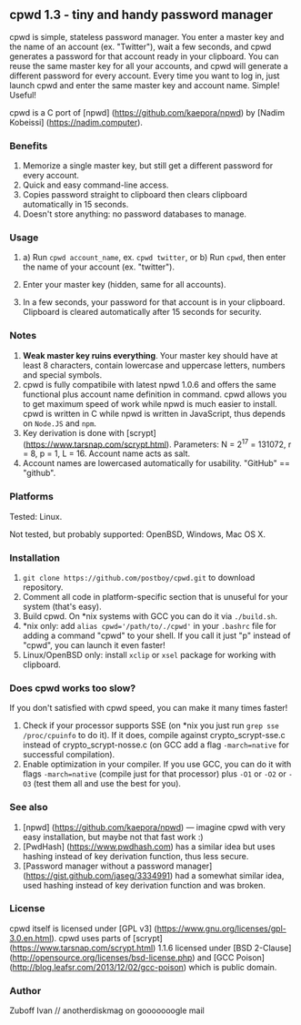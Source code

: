 ## cpwd 1.3 - tiny and handy password manager

cpwd is simple, stateless password manager. You enter a master key and the name of an account (ex. "Twitter"), wait a few seconds, and cpwd generates a password for that account ready in your clipboard. You can reuse the same master key for all your accounts, and cpwd will generate a different password for every account. Every time you want to log in, just launch cpwd and enter the same master key and account name. Simple! Useful!

cpwd is a C port of [npwd] (https://github.com/kaepora/npwd) by [Nadim Kobeissi] (https://nadim.computer).

### Benefits
1. Memorize a single master key, but still get a different password for every account.
2. Quick and easy command-line access.
3. Copies password straight to clipboard then clears clipboard automatically in 15 seconds.
4. Doesn't store anything: no password databases to manage.

### Usage
1. a) Run `cpwd account_name`, ex. `cpwd twitter`, or
b) Run `cpwd`, then enter the name of your account (ex. "twitter").

2. Enter your master key (hidden, same for all accounts).
3. In a few seconds, your password for that account is in your clipboard. Clipboard is cleared automatically after 15 seconds for security.

### Notes
1. **Weak master key ruins everything**. Your master key should have at least 8 characters, contain lowercase and uppercase letters, numbers and special symbols.
2. cpwd is fully compatibile with latest npwd 1.0.6 and offers the same functional plus account name definition in command. cpwd allows you to get maximum speed of work while npwd is much easier to install. cpwd is written in C while npwd is written in JavaScript, thus depends on `Node.JS` and `npm`.
3. Key derivation is done with [scrypt] (https://www.tarsnap.com/scrypt.html). Parameters: N = 2<sup>17</sup> = 131072, r = 8, p = 1, L = 16. Account name acts as salt.
4. Account names are lowercased automatically for usability. "GitHub" == "github".

### Platforms
Tested: Linux.

Not tested, but probably supported: OpenBSD, Windows, Mac OS X.

### Installation
1. `git clone https://github.com/postboy/cpwd.git` to download repository.
2. Comment all code in platform-specific section that is unuseful for your system (that's easy).
3. Build cpwd. On *nix systems with GCC you can do it via `./build.sh`.
4. *nix only: add `alias cpwd='/path/to/./cpwd'` in your `.bashrc` file for adding a command "cpwd" to your shell. If you call it just "p" instead of "cpwd", you can launch it even faster!
5. Linux/OpenBSD only: install `xclip` or `xsel` package for working with clipboard.

### Does cpwd works too slow?
If you don't satisfied with cpwd speed, you can make it many times faster!

1. Check if your processor supports SSE (on *nix you just run `grep sse /proc/cpuinfo` to do it). If it does, compile against crypto_scrypt-sse.c instead of crypto_scrypt-nosse.c (on GCC add a flag `-march=native` for successful compilation).
2. Enable optimization in your compiler. If you use GCC, you can do it with flags `-march=native` (compile just for that processor) plus `-O1` or `-O2` or `-O3` (test them all and use the best for you).

### See also
1. [npwd] (https://github.com/kaepora/npwd) — imagine cpwd with very easy installation, but maybe not that fast work :)
2. [PwdHash] (https://www.pwdhash.com) has a similar idea but uses hashing instead of key derivation function, thus less secure.
3. [Password manager without a password manager] (https://gist.github.com/jaseg/3334991) had a somewhat similar idea, used hashing instead of key derivation function and was broken.

### License
cpwd itself is licensed under [GPL v3] (https://www.gnu.org/licenses/gpl-3.0.en.html). cpwd uses parts of [scrypt] (https://www.tarsnap.com/scrypt.html) 1.1.6 licensed under [BSD 2-Clause] (http://opensource.org/licenses/bsd-license.php) and [GCC Poison] (http://blog.leafsr.com/2013/12/02/gcc-poison) which is public domain.

### Author
Zuboff Ivan // anotherdiskmag on gooooooogle mail
